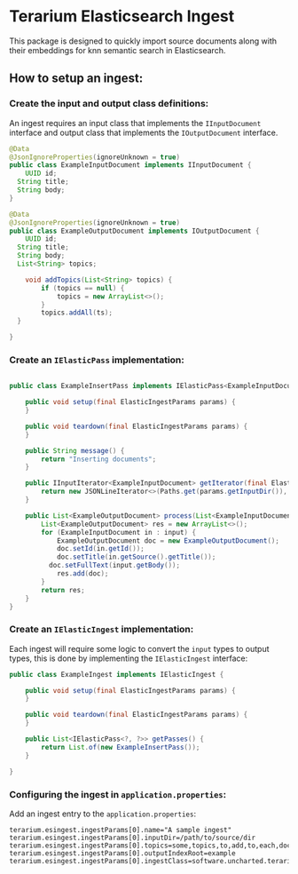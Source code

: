 # Terarium Elasticsearch Ingest

This package is designed to quickly import source documents along with their embeddings for knn semantic search in Elasticsearch.

## How to setup an ingest:

### Create the input and output class definitions:

An ingest requires an input class that implements the `IInputDocument` interface and output class that implements the `IOutputDocument` interface.
```java
@Data
@JsonIgnoreProperties(ignoreUnknown = true)
public class ExampleInputDocument implements IInputDocument {
	UUID id;
  String title;
  String body;
}

@Data
@JsonIgnoreProperties(ignoreUnknown = true)
public class ExampleOutputDocument implements IOutputDocument {
	UUID id;
  String title;
  String body;
  List<String> topics;

	void addTopics(List<String> topics) {
		if (topics == null) {
			topics = new ArrayList<>();
		}
		topics.addAll(ts);
  }

}

```

### Create an `IElasticPass` implementation:

```java

public class ExampleInsertPass implements IElasticPass<ExampleInputDocument, ExampleOutputDocument> {

	public void setup(final ElasticIngestParams params) {
	}

	public void teardown(final ElasticIngestParams params) {
	}

	public String message() {
		return "Inserting documents";
	}

	public IInputIterator<ExampleInputDocument> getIterator(final ElasticIngestParams params) throws IOException {
		return new JSONLineIterator<>(Paths.get(params.getInputDir()), ExampleInputDocument.class, params.getBatchSize());
	}

	public List<ExampleOutputDocument> process(List<ExampleInputDocument> input) {
		List<ExampleOutputDocument> res = new ArrayList<>();
		for (ExampleInputDocument in : input) {
			ExampleOutputDocument doc = new ExampleOutputDocument();
			doc.setId(in.getId());
			doc.setTitle(in.getSource().getTitle());
		  doc.setFullText(input.getBody());
			res.add(doc);
		}
		return res;
	}
}

```

### Create an `IElasticIngest` implementation:

Each ingest will require some logic to convert the `input` types to output types, this is done by implementing the `IElasticIngest` interface:

```java
public class ExampleIngest implements IElasticIngest {

	public void setup(final ElasticIngestParams params) {
	}

	public void teardown(final ElasticIngestParams params) {
	}

	public List<IElasticPass<?, ?>> getPasses() {
		return List.of(new ExampleInsertPass());
	}

}
```

### Configuring the ingest in `application.properties`:

Add an ingest entry to the `application.properties`:

```
terarium.esingest.ingestParams[0].name="A sample ingest"
terarium.esingest.ingestParams[0].inputDir=/path/to/source/dir
terarium.esingest.ingestParams[0].topics=some,topics,to,add,to,each,doc
terarium.esingest.ingestParams[0].outputIndexRoot=example
terarium.esingest.ingestParams[0].ingestClass=software.uncharted.terarium.esingest.ingests.ExampleIngest
```
